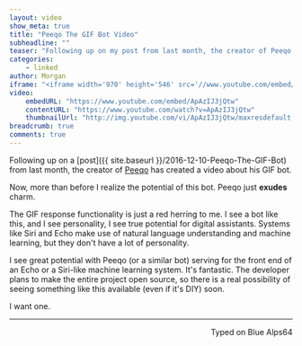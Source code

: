 ```yaml
---
layout: video
show_meta: true
title: "Peeqo The GIF Bot Video"
subheadline: ""
teaser: "Following up on my post from last month, the creator of Peeqo has created a video about his GIF bot."
categories:
    - linked
author: Morgan
iframe: "<iframe width='970' height='546' src='//www.youtube.com/embed/ApAzIJ3jQtw' frameborder='0' allowfullscreen></iframe>"
video:
    embedURL: "https://www.youtube.com/embed/ApAzIJ3jQtw"
    contentURL: "https://www.youtube.com/watch?v=ApAzIJ3jQtw"
    thumbnailUrl: "http://img.youtube.com/vi/ApAzIJ3jQtw/maxresdefault.jpg"
breadcrumb: true
comments: true
---
```


Following up on a [post]({{ site.baseurl }}/2016-12-10-Peeqo-The-GIF-Bot) from last month, the creator of [Peeqo](http://peeqo.com/) has created a video about his GIF bot.

Now, more than before I realize the potential of this bot. Peeqo just **exudes** charm.

The GIF response functionality is just a red herring to me. I see a bot like this, and I see personality, I see true potential for digital assistants. Systems like Siri and Echo make use of natural language understanding and machine learning, but they don't have a lot of personality.

I see great potential with Peeqo (or a similar bot) serving for the front end of an Echo or a Siri-like machine learning system. It's fantastic. The developer plans to make the entire project open source, so there is a real possibility of seeing something like this available (even if it's DIY) soon.

I want one.

---
<p align="right">Typed on Blue Alps64</p>
